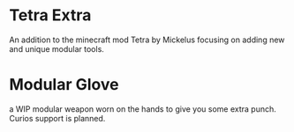 # Tetra Extra
An addition to the minecraft mod Tetra by Mickelus focusing on adding new and unique modular tools.

# Modular Glove
a WIP modular weapon worn on the hands to give you some extra punch.
Curios support is planned.
